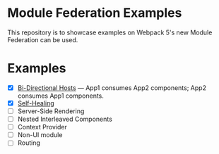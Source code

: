 # Module Federation Examples

This repository is to showcase examples on Webpack 5's new Module Federation can be used.

# Examples

- [x] [Bi-Directional Hosts](./bi-directional/README.md) &mdash; App1 consumes App2 components; App2 consumes App1 components.
- [x] [Self-Healing](./self-healing/README.md)
- [ ] Server-Side Rendering
- [ ] Nested Interleaved Components
- [ ] Context Provider
- [ ] Non-UI module
- [ ] Routing
